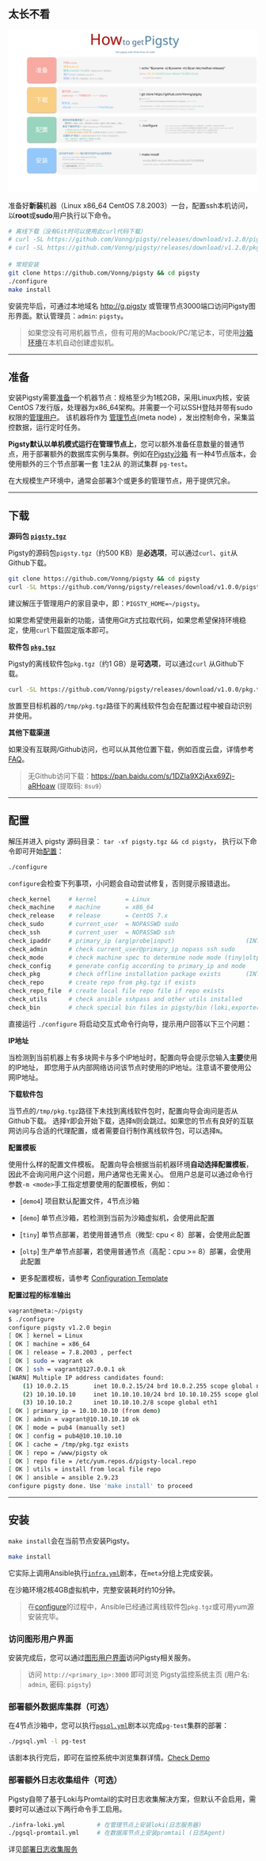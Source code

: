 
## 太长不看

![](../_media/how-zh.svg)

准备好**新装**机器（Linux x86_64 CentOS 7.8.2003）一台，配置ssh本机访问，以**root**或**sudo**用户执行以下命令。

```bash
# 离线下载（没有Git时可以使用此curl代码下载）
# curl -SL https://github.com/Vonng/pigsty/releases/download/v1.2.0/pigsty.tgz -o ~/pigsty.tgz  
# curl -SL https://github.com/Vonng/pigsty/releases/download/v1.2.0/pkg.tgz    -o /tmp/pkg.tgz

# 常规安装
git clone https://github.com/Vonng/pigsty && cd pigsty
./configure
make install
```

安装完毕后，可通过本地域名 http://g.pigsty 或管理节点3000端口访问Pigsty图形界面。默认管理员：`admin`: `pigsty`。


> 如果您没有可用机器节点，但有可用的Macbook/PC/笔记本，可使用[沙箱环境](s-sandbox.md)在本机自动创建虚拟机。


----------------


## 准备

安装Pigsty需要[准备](t-prepare.md)一个机器节点：规格至少为1核2GB，采用Linux内核，安装CentOS 7发行版，处理器为x86_64架构。并需要一个可以SSH登陆并带有sudo权限的[管理用户](t-prepare.md#管理用户置备)。
该机器将作为 [管理节点](c-arch.md#管理节点)(meta node) ，发出控制命令，采集监控数据，运行定时任务。

**Pigsty默认以单机模式运行在管理节点上**，您可以额外准备任意数量的普通节点，用于部署额外的数据库实例与集群。例如在[Pigsty沙箱](s-sandbox.md) 有一种4节点版本，会使用额外的三个节点部署一套 1主2从 的测试集群 `pg-test`。

在大规模生产环境中，通常会部署3个或更多的管理节点，用于提供冗余。

----------------

## 下载

**源码包 [`pigsty.tgz`](t-prepare.md#pigsty源代码)**

Pigsty的源码包`pigsty.tgz`（约500 KB）是**必选项**，可以通过`curl`、`git`从Github下载。

```bash
git clone https://github.com/Vonng/pigsty && cd pigsty
curl -SL https://github.com/Vonng/pigsty/releases/download/v1.0.0/pigsty.tgz -o ~/pigsty.tgz
```

建议解压于管理用户的家目录中，即：`PIGSTY_HOME=~/pigsty`。

如果您希望使用最新的功能，请使用Git方式拉取代码，如果您希望保持环境稳定，使用`curl`下载固定版本即可。


**软件包 [`pkg.tgz`](t-prepare.md#pigsty离线软件包)**

Pigsty的离线软件包`pkg.tgz`（约1 GB）是**可选项**，可以通过`curl` 从Github下载。

```bash
curl -SL https://github.com/Vonng/pigsty/releases/download/v1.0.0/pkg.tgz    -o /tmp/pkg.tgz
```

放置至目标机器的`/tmp/pkg.tgz`路径下的离线软件包会在配置过程中被自动识别并使用。


**其他下载渠道**

如果没有互联网/Github访问，也可以从其他位置下载，例如百度云盘，详情参考[FAQ](s-faq.md)。

> 无Github访问下载：https://pan.baidu.com/s/1DZIa9X2jAxx69Zj-aRHoaw (提取码: `8su9`）

----------------

## 配置

解压并进入 pigsty 源码目录： `tar -xf pigsty.tgz && cd pigsty`，
执行以下命令即可开始[配置](v-config.md)：

```bash
./configure
```

`configure`会检查下列事项，小问题会自动尝试修复，否则提示报错退出。

```bash
check_kernel     # kernel        = Linux
check_machine    # machine       = x86_64
check_release    # release       = CentOS 7.x
check_sudo       # current_user  = NOPASSWD sudo
check_ssh        # current_user  = NOPASSWD ssh
check_ipaddr     # primary_ip (arg|probe|input)                    (INTERACTIVE: ask for ip)
check_admin      # check current_user@primary_ip nopass ssh sudo
check_mode       # check machine spec to determine node mode (tiny|oltp|olap|crit)
check_config     # generate config according to primary_ip and mode
check_pkg        # check offline installation package exists       (INTERACTIVE: ask for download)
check_repo       # create repo from pkg.tgz if exists
check_repo_file  # create local file repo file if repo exists
check_utils      # check ansible sshpass and other utils installed
check_bin        # check special bin files in pigsty/bin (loki,exporter) (require utils installed)
```

直接运行 `./configure` 将启动交互式命令行向导，提示用户回答以下三个问题：


**IP地址**

当检测到当前机器上有多块网卡与多个IP地址时，配置向导会提示您输入**主要**使用的IP地址，
即您用于从内部网络访问该节点时使用的IP地址。注意请不要使用公网IP地址。

**下载软件包**

当节点的`/tmp/pkg.tgz`路径下未找到离线软件包时，配置向导会询问是否从Github下载。 
选择`Y`即会开始下载，选择`N`则会跳过。如果您的节点有良好的互联网访问与合适的代理配置，或者需要自行制作离线软件包，可以选择`N`。

**配置模板**

使用什么样的配置文件模板。
配置向导会根据当前机器环境**自动选择配置模板**，因此不会询问用户这个问题，用户通常也无需关心。
但用户总是可以通过命令行参数`-m <mode>`手工指定想要使用的配置模板，例如：

* [`demo4`]  项目默认配置文件，4节点沙箱
* [`demo`]   单节点沙箱，若检测到当前为沙箱虚拟机，会使用此配置
* [`tiny`]   单节点部署，若使用普通节点（微型: cpu < 8）部署，会使用此配置
* [`oltp`]   生产单节点部署，若使用普通节点（高配：cpu >= 8）部署，会使用此配置

* 更多配置模板，请参考 [Configuration Template](https://github.com/Vonng/pigsty/tree/master/files/conf)





**配置过程的标准输出**

```bash
vagrant@meta:~/pigsty 
$ ./configure
configure pigsty v1.2.0 begin
[ OK ] kernel = Linux
[ OK ] machine = x86_64
[ OK ] release = 7.8.2003 , perfect
[ OK ] sudo = vagrant ok
[ OK ] ssh = vagrant@127.0.0.1 ok
[WARN] Multiple IP address candidates found:
    (1) 10.0.2.15	    inet 10.0.2.15/24 brd 10.0.2.255 scope global noprefixroute dynamic eth0
    (2) 10.10.10.10	    inet 10.10.10.10/24 brd 10.10.10.255 scope global noprefixroute eth1
    (3) 10.10.10.2	    inet 10.10.10.2/8 scope global eth1
[ OK ] primary_ip = 10.10.10.10 (from demo)
[ OK ] admin = vagrant@10.10.10.10 ok
[ OK ] mode = pub4 (manually set)
[ OK ] config = pub4@10.10.10.10
[ OK ] cache = /tmp/pkg.tgz exists
[ OK ] repo = /www/pigsty ok
[ OK ] repo file = /etc/yum.repos.d/pigsty-local.repo
[ OK ] utils = install from local file repo
[ OK ] ansible = ansible 2.9.23
configure pigsty done. Use 'make install' to proceed
```



----------------

## 安装

`make install`会在当前节点安装Pigsty。

```bash
make install
```

它实际上调用Ansible执行[`infra.yml`](p-infra.md)剧本，在`meta`分组上完成安装。

在沙箱环境2核4GB虚拟机中，完整安装耗时约10分钟。

> 在[configure](#配置)的过程中，Ansible已经通过离线软件包`pkg.tgz`或可用yum源安装完毕。


### 访问图形用户界面

安装完成后，您可以通过[图形用户界面](s-interface.md)访问Pigsty相关服务。

> 访问 `http://<primary_ip>:3000` 即可浏览 Pigsty监控系统主页 (用户名: `admin`, 密码: `pigsty`)


### 部署额外数据库集群（可选）

在4节点沙箱中，您可以执行[`pgsql.yml`](p-pgsql)剧本以完成`pg-test`集群的部署：

```bash
./pgsql.yml -l pg-test
```

该剧本执行完后，即可在监控系统中浏览集群详情。[Check Demo](http://demo.pigsty.cc/d/pgsql-cluster/pgsql-cluster?var-cls=pg-test)


### 部署额外日志收集组件（可选）

Pigsty自带了基于Loki与Promtail的实时日志收集解决方案，但默认不会启用，需要时可以通过以下两行命令手工启用。

```bash
./infra-loki.yml         # 在管理节点上安装loki(日志服务器)
./pgsql-promtail.yml     # 在数据库节点上安装promtail (日志Agent)
```

详见[部署日志收集服务](t-logging.md)

